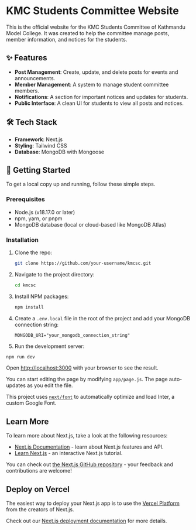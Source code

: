# KMC Students Committee Website

This is the official website for the KMC Students Committee of Kathmandu Model College. It was created to help the committee manage posts, member information, and notices for the students.

## ✨ Features

- **Post Management**: Create, update, and delete posts for events and announcements.
- **Member Management**: A system to manage student committee members.
- **Notifications**: A section for important notices and updates for students.
- **Public Interface**: A clean UI for students to view all posts and notices.

## 🛠️ Tech Stack

- **Framework**: Next.js
- **Styling**: Tailwind CSS
- **Database**: MongoDB with Mongoose

## 🚀 Getting Started

To get a local copy up and running, follow these simple steps.

### Prerequisites

- Node.js (v18.17.0 or later)
- npm, yarn, or pnpm
- MongoDB database (local or cloud-based like MongoDB Atlas)

### Installation

1.  Clone the repo:
    ```bash
    git clone https://github.com/your-username/kmcsc.git
    ```
2.  Navigate to the project directory:
    ```bash
    cd kmcsc
    ```
3.  Install NPM packages:
    ```bash
    npm install
    ```
4.  Create a `.env.local` file in the root of the project and add your MongoDB connection string:
    ```
    MONGODB_URI="your_mongodb_connection_string"
    ```
5.  Run the development server:

```bash
npm run dev
```

Open [http://localhost:3000](http://localhost:3000) with your browser to see the result.

You can start editing the page by modifying `app/page.js`. The page auto-updates as you edit the file.

This project uses [`next/font`](https://nextjs.org/docs/basic-features/font-optimization) to automatically optimize and load Inter, a custom Google Font.

## Learn More

To learn more about Next.js, take a look at the following resources:

- [Next.js Documentation](https://nextjs.org/docs) - learn about Next.js features and API.
- [Learn Next.js](https://nextjs.org/learn) - an interactive Next.js tutorial.

You can check out [the Next.js GitHub repository](https://github.com/vercel/next.js/) - your feedback and contributions are welcome!

## Deploy on Vercel

The easiest way to deploy your Next.js app is to use the [Vercel Platform](https://vercel.com/new?utm_medium=default-template&filter=next.js&utm_source=create-next-app&utm_campaign=create-next-app-readme) from the creators of Next.js.

Check out our [Next.js deployment documentation](https://nextjs.org/docs/deployment) for more details.
